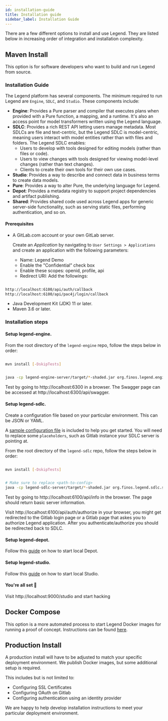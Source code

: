 ```yaml
---
id: installation-guide
title: Installation guide
sidebar_label: Installation Guide
---
```

There are a few different options to install and use Legend. They are listed below in increasing order of integration and installation complexity.

## Maven Install

This option is for software developers who want to build and run Legend from source.

### Installation Guide

The Legend platform has several components. The minimum required to run Legend are `Engine`, `SDLC`, and `Studio`. These components include:

-   **Engine**: Provides a Pure parser and compiler that executes plans when provided with a Pure function, a mapping, and a runtime. It's also an access point for model transformers written using the Legend language.
-   **SDLC**: Provides a rich REST API letting users manage metadata. Most SDLCs are file and text-centric, but the Legend SDLC is model-centric, meaning users interact with model entities rather than with files and folders. The Legend SDLC enables:
    -   Users to develop with tools designed for editing models (rather than files or code).
    -   Users to view changes with tools designed for viewing model-level changes (rather than text changes).
    -   Clients to create their own tools for their own use cases.
-   **Studio**: Provides a way to describe and connect data in business terms to create data models.
-   **Pure**: Provides a way to alter Pure, the underlying language for Legend.
-   **Depot**: Provides a metadata registry to support project dependencies and artifact publishing.
-   **Shared**: Provides shared code used across Legend apps for generic server-side functionality, such as serving static files, performing authentication, and so on.

#### Prerequisites

-   A GitLab.com account or your own GitLab server.

    Create an _Application_ by navigating to `User Settings > Applications` and create an application with the following parameters:

    -   Name: Legend Demo
    -   Enable the "Confidential" check box
    -   Enable these scopes: openid, profile, api
    -   Redirect URI: Add the followings:

```sh

http://localhost:6100/api/auth/callback
http://localhost:6100/api/pac4j/login/callback

```

-   Java Development Kit (JDK) 11 or later.
-   Maven 3.6 or later.

### Installation steps

#### Setup **legend-engine**.

From the root directory of the `legend-engine` repo, follow the steps below in order:

```sh

mvn install [-DskipTests]

```

```sh

java -cp legend-engine-server/target/*-shaded.jar org.finos.legend.engine.server.Server server legend-engine-server/src/test/resources/org/finos/legend/engine/server/test/userTestConfig.json

```

Test by going to http://localhost:6300 in a browser. The Swagger page can be accessed at http://localhost:6300/api/swagger.

#### Setup **legend-sdlc**.

Create a configuration file based on your particular environment. This can be JSON or YAML.

A [sample configuration file](https://xannem.github.io/legendTest-sdlc/blob/master/legend-sdlc-server/src/test/resources/config-sample.yaml) is included to help you get started. You will need to replace some `placeholders`, such as Gitlab instance your SDLC server is pointing at.

From the root directory of the `legend-sdlc` repo, follow the steps below in order:

```sh

mvn install [-DskipTests]

```

```sh

# Make sure to replace <path-to-config>
java -cp legend-sdlc-server/target/*-shaded.jar org.finos.legend.sdlc.server.LegendSDLCServer server <path-to-config>

```

Test by going to http://localhost:6100/api/info in the browser. The page should return basic server information.

Visit http://localhost:6100/api/auth/authorize in your browser, you might get redirected to the Gitlab login page or a Gitlab page that askes you to authorize Legend application. After you authenticate/authorize you should be redirected back to SDLC.

#### Setup **legend-depot**.

Follow this [guide](https://xannem.github.io/legendTest-depot/blob/master/README.md#getting-started) on how to start local Depot.

#### Setup **legend-studio**.

Follow this [guide](https://xannem.github.io/legendTest-studio/blob/master/README.md#getting-started) on how to start local Studio.

#### You're all set 🎉

Visit http://localhost:9000/studio and start hacking

## Docker Compose

This option is a more automated process to start Legend Docker images for running a proof of concept. Instructions can be found [here](https://xannem.github.io/legendTest/tree/master/installers/docker-compose).

## Production Install

A production install will have to be adjusted to match your specific deployment environment. We publish Docker images, but some additional setup is required.

This includes but is not limited to:

-   Configuring SSL Certificates
-   Configuring OAuth on Gitlab
-   Configuring authentication using an identity provider

We are happy to help develop installation instructions to meet your particular deployment environment.
